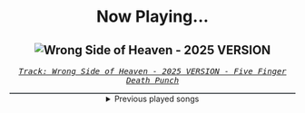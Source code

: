 <div align="center"> 
<h1>Now Playing...</h1>

![Wrong Side of Heaven - 2025 VERSION](https://i.scdn.co/image/ab67616d00001e02edab03bf1b60f75e87975f1c)
--
_<samp><a href="https://open.spotify.com/track/5oGnR7ndmLhsuQ00kQ4ujM">Track: Wrong Side of Heaven - 2025 VERSION - Five Finger Death Punch</a></samp>_

<div style="border: 1px #4B5054 solid"></div>
<details>
  <summary>
    Previous played songs
  </summary>
  <table>
    <thead>
      <tr>
        <th>
          Artist
        </th>
        <th>
          Song
        </th>
        <th>
          Link
        </th>
      </tr>
    </thead>
    <tbody>
      <tr><td>Five Finger Death Punch</td><td>Wrong Side of Heaven - 2025 VERSION</td><td><a href="https://open.spotify.com/track/5oGnR7ndmLhsuQ00kQ4ujM">https://open.spotify.com/track/5oGnR7ndmLhsuQ00kQ4ujM</a></td></tr><tr><td>Fit For A King</td><td>Witness The End</td><td><a href="https://open.spotify.com/track/6nUskXqES0NwMOzgdZf8u7">https://open.spotify.com/track/6nUskXqES0NwMOzgdZf8u7</a></td></tr><tr><td>Five Finger Death Punch</td><td>Coming Down - 2025 VERSION</td><td><a href="https://open.spotify.com/track/3Uxz3VxvsD4YDSO5tHP3Jq">https://open.spotify.com/track/3Uxz3VxvsD4YDSO5tHP3Jq</a></td></tr><tr><td>Scary Kids Scaring Kids</td><td>Adrenaline</td><td><a href="https://open.spotify.com/track/2b0yGnhRhCPTQJGpeGFwzi">https://open.spotify.com/track/2b0yGnhRhCPTQJGpeGFwzi</a></td></tr><tr><td>Manafest</td><td>Ready To Go</td><td><a href="https://open.spotify.com/track/7y7djRhusGyJUtICeIMm5N">https://open.spotify.com/track/7y7djRhusGyJUtICeIMm5N</a></td></tr><tr><td>Nick Reynaert</td><td>Angel in Disguise</td><td><a href="https://open.spotify.com/track/76qiCgp7zYaxtsNPtZFhum">https://open.spotify.com/track/76qiCgp7zYaxtsNPtZFhum</a></td></tr><tr><td>Caleb Hyles</td><td>Abstraction - Metal Version</td><td><a href="https://open.spotify.com/track/0WSNqskPoJ10XmPHZGC20H">https://open.spotify.com/track/0WSNqskPoJ10XmPHZGC20H</a></td></tr><tr><td>STARSET</td><td>SILOS</td><td><a href="https://open.spotify.com/track/5tdXeZOLP0dUVhJ5tTxCJW">https://open.spotify.com/track/5tdXeZOLP0dUVhJ5tTxCJW</a></td></tr><tr><td>Mimi Phoenix</td><td>redo</td><td><a href="https://open.spotify.com/track/5lwIfh4U7TaXZR79rTffMq">https://open.spotify.com/track/5lwIfh4U7TaXZR79rTffMq</a></td></tr><tr><td>Citizen Soldier</td><td>Sit in Your Shadows</td><td><a href="https://open.spotify.com/track/3wUGbZk8lbJffP1wOvUr6m">https://open.spotify.com/track/3wUGbZk8lbJffP1wOvUr6m</a></td></tr><tr><td>TOPHAMHAT-KYO</td><td>The rogue rhymebook (feat. RUSTAGE & DEMONDICE)</td><td><a href="https://open.spotify.com/track/61aNYkakzoAOuwFVPWi4CD">https://open.spotify.com/track/61aNYkakzoAOuwFVPWi4CD</a></td></tr><tr><td>Of Mice & Men</td><td>Wake Up</td><td><a href="https://open.spotify.com/track/0mNM0k99pox3oMwZQrRYld">https://open.spotify.com/track/0mNM0k99pox3oMwZQrRYld</a></td></tr><tr><td>INVADR76</td><td>Ruthless</td><td><a href="https://open.spotify.com/track/6Kem9Acp5orxqFzJmlHzpI">https://open.spotify.com/track/6Kem9Acp5orxqFzJmlHzpI</a></td></tr><tr><td>Shrezzers</td><td>RESTART</td><td><a href="https://open.spotify.com/track/0AqeWuKztRf3OoxBp1evTM">https://open.spotify.com/track/0AqeWuKztRf3OoxBp1evTM</a></td></tr><tr><td>Euryeth</td><td>Vampiric Rampage</td><td><a href="https://open.spotify.com/track/6fDtmOFyn4MF57M2sInmRr">https://open.spotify.com/track/6fDtmOFyn4MF57M2sInmRr</a></td></tr><tr><td>Jonathan Young</td><td>Sleeping In The Cold Below</td><td><a href="https://open.spotify.com/track/78PEVPSlk7xnAOZk3kmPi2">https://open.spotify.com/track/78PEVPSlk7xnAOZk3kmPi2</a></td></tr><tr><td>ENMA</td><td>Kamehameha</td><td><a href="https://open.spotify.com/track/3go2BkjnUJCx1YZmR6LWli">https://open.spotify.com/track/3go2BkjnUJCx1YZmR6LWli</a></td></tr><tr><td>Brian Tyler</td><td>Mustang Nismo</td><td><a href="https://open.spotify.com/track/1KFg8BWCMwBRmDbEUdorty">https://open.spotify.com/track/1KFg8BWCMwBRmDbEUdorty</a></td></tr><tr><td>Don Omar</td><td>Conteo</td><td><a href="https://open.spotify.com/track/1hAdFL0nX23YcYxjJ02yxs">https://open.spotify.com/track/1hAdFL0nX23YcYxjJ02yxs</a></td></tr><tr><td>Teriyaki Boyz</td><td>Tokyo Drift (Fast & Furious) - From "The Fast And The Furious: Tokyo Drift" Soundtrack</td><td><a href="https://open.spotify.com/track/0upFohXrGxIIAjyaJmCkMU">https://open.spotify.com/track/0upFohXrGxIIAjyaJmCkMU</a></td></tr>
    </tbody>
  </table>
</details>

</div>
